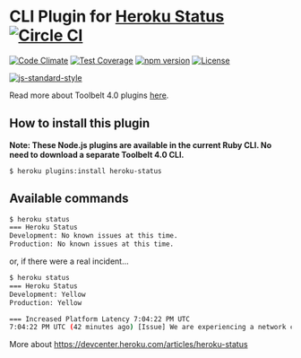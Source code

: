 CLI Plugin for [Heroku Status](https://status.heroku.com) [![Circle CI](https://circleci.com/gh/heroku/heroku-status.svg?style=svg)](https://circleci.com/gh/heroku/heroku-status)
===========

[![Code Climate](https://codeclimate.com/github/heroku/heroku-status/badges/gpa.svg)](https://codeclimate.com/github/heroku/heroku-status)
[![Test Coverage](https://codeclimate.com/github/heroku/heroku-status/badges/coverage.svg)](https://codeclimate.com/github/heroku/heroku-status/coverage)
[![npm version](https://badge.fury.io/js/heroku-status.svg)](https://badge.fury.io/js/heroku-status)
[![License](https://img.shields.io/github/license/heroku/heroku-status.svg)](https://github.com/heroku/heroku-status/blob/master/LICENSE)

[![js-standard-style](https://cdn.rawgit.com/feross/standard/master/badge.svg)](https://github.com/feross/standard)

Read more about Toolbelt 4.0 plugins [here](https://github.com/heroku/heroku-hello-world#heroku-hello-world).


How to install this plugin
-------------------

**Note: These Node.js plugins are available in the current Ruby CLI. No need to download a separate Toolbelt 4.0 CLI.**

```
$ heroku plugins:install heroku-status
```

Available commands
-------------------

```bash
$ heroku status
=== Heroku Status
Development: No known issues at this time.
Production: No known issues at this time.
```

or, if there were a real incident...

```bash
$ heroku status
=== Heroku Status
Development: Yellow
Production: Yellow

=== Increased Platform Latency 7:04:22 PM UTC
7:04:22 PM UTC (42 minutes ago) [Issue] We are experiencing a network connectivity issue with our upstream provider. We will post another update as to the status in an hour if not sooner.
```

More about https://devcenter.heroku.com/articles/heroku-status


